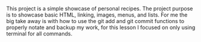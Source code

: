 This project is a simple showcase of personal recipes. The project purpose is to showcase basic HTML, linking, images, menus, and lists.
For me the big take away is with how to use the git add and git commit functions to properly notate and backup my work, for this lesson I focused on only using terminal for all commands. 
